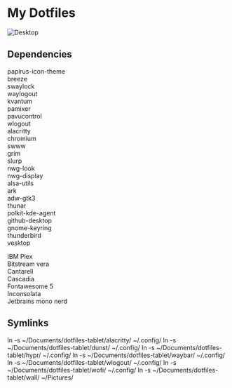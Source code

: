 # My Dotfiles

![Desktop](https://maresceres.ch/hypr-tablet.png)

## Dependencies

papirus-icon-theme  
breeze  
swaylock  
waylogout  
kvantum  
pamixer  
pavucontrol  
wlogout  
alacritty  
chromium  
swww  
grim  
slurp  
nwg-look  
nwg-display  
alsa-utils  
ark  
adw-gtk3  
thunar  
polkit-kde-agent  
github-desktop  
gnome-keyring  
thunderbird  
vesktop  
  
IBM Plex   
Bitstream vera  
Cantarell  
Cascadia  
Fontawesome 5  
Inconsolata  
Jetbrains mono nerd  
  
  
## Symlinks
  
ln -s ~/Documents/dotfiles-tablet/alacritty/ ~/.config/
ln -s ~/Documents/dotfiles-tablet/dunst/ ~/.config/
ln -s ~/Documents/dotfiles-tablet/hypr/ ~/.config/
ln -s ~/Documents/dotfiles-tablet/waybar/ ~/.config/
ln -s ~/Documents/dotfiles-tablet/wlogout/ ~/.config/
ln -s ~/Documents/dotfiles-tablet/wofi/ ~/.config/
ln -s ~/Documents/dotfiles-tablet/wall/ ~/Pictures/

  
